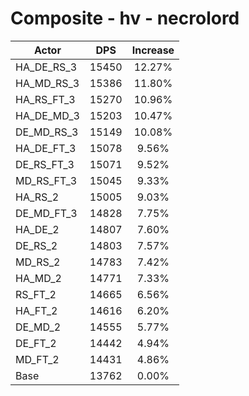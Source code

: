 # Composite - hv - necrolord
| Actor | DPS | Increase |
|---|:---:|:---:|
|HA_DE_RS_3|15450|12.27%|
|HA_MD_RS_3|15386|11.80%|
|HA_RS_FT_3|15270|10.96%|
|HA_DE_MD_3|15203|10.47%|
|DE_MD_RS_3|15149|10.08%|
|HA_DE_FT_3|15078|9.56%|
|DE_RS_FT_3|15071|9.52%|
|MD_RS_FT_3|15045|9.33%|
|HA_RS_2|15005|9.03%|
|DE_MD_FT_3|14828|7.75%|
|HA_DE_2|14807|7.60%|
|DE_RS_2|14803|7.57%|
|MD_RS_2|14783|7.42%|
|HA_MD_2|14771|7.33%|
|RS_FT_2|14665|6.56%|
|HA_FT_2|14616|6.20%|
|DE_MD_2|14555|5.77%|
|DE_FT_2|14442|4.94%|
|MD_FT_2|14431|4.86%|
|Base|13762|0.00%|
